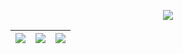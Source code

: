 <p align="center"><img align="center" src="https://www.royvoetman.nl/images/github-prof.svg">
</p>

<img src="https://www.royvoetman.nl/images/packages/repo-pattern.svg"> | <img src="https://www.royvoetman.nl/images/packages/gitlab.svg"> | <img src="https://www.royvoetman.nl/images/packages/repo-pattern.svg">
:-------------------------:|:-------------------------:|:-------------------------:
